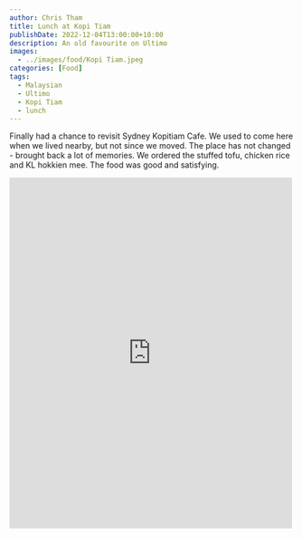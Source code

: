 ```yaml
---
author: Chris Tham
title: Lunch at Kopi Tiam
publishDate: 2022-12-04T13:00:00+10:00
description: An old favourite on Ultimo
images:
  - ../images/food/Kopi Tiam.jpeg
categories: [Food]
tags:
  - Malaysian
  - Ultimo
  - Kopi Tiam
  - lunch
---
```


Finally had a chance to revisit Sydney Kopitiam Cafe. We used to come here when we lived nearby, but not since we moved. The place has not changed - brought back a lot of memories. We ordered the stuffed tofu, chicken rice and KL hokkien mee. The food was good and satisfying.

<iframe src="https://www.facebook.com/plugins/post.php?href=https%3A%2F%2Fwww.facebook.com%2Fchris1.tham%2Fposts%2Fpfbid02Dhx1pLRfNpgRLREfxNtxihXeTMef6gPDnuvAHgsJncDaFKANQe5acvVHbdNirTdYl&show_text=true&width=500" width="500" height="620" style="border:none;overflow:hidden" scrolling="no" frameborder="0" allowfullscreen="true" allow="autoplay; clipboard-write; encrypted-media; picture-in-picture; web-share"></iframe>
